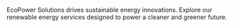 EcoPower Solutions drives sustainable energy innovations. Explore our renewable energy services designed to power a cleaner and greener future.
